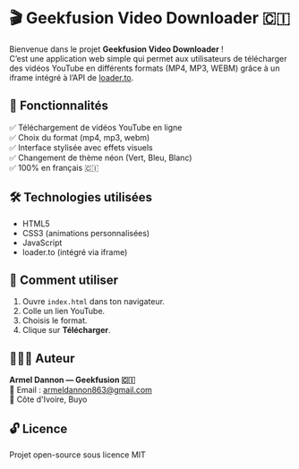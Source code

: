 # 🎬 Geekfusion Video Downloader 🇨🇮

Bienvenue dans le projet **Geekfusion Video Downloader** !  
C’est une application web simple qui permet aux utilisateurs de télécharger des vidéos YouTube en différents formats (MP4, MP3, WEBM) grâce à un iframe intégré à l’API de [loader.to](https://loader.to).

## 📌 Fonctionnalités

✅ Téléchargement de vidéos YouTube en ligne  
✅ Choix du format (mp4, mp3, webm)  
✅ Interface stylisée avec effets visuels  
✅ Changement de thème néon (Vert, Bleu, Blanc)  
✅ 100% en français 🇨🇮

## 🛠️ Technologies utilisées

- HTML5
- CSS3 (animations personnalisées)
- JavaScript
- loader.to (intégré via iframe)

## 🚀 Comment utiliser

1. Ouvre `index.html` dans ton navigateur.
2. Colle un lien YouTube.
3. Choisis le format.
4. Clique sur **Télécharger**.

## 👨🏾‍💻 Auteur

**Armel Dannon — Geekfusion 🇨🇮**  
📧 Email : armeldannon863@gmail.com  
📍 Côte d'Ivoire, Buyo

## 🔓 Licence

Projet open-source sous licence MIT
